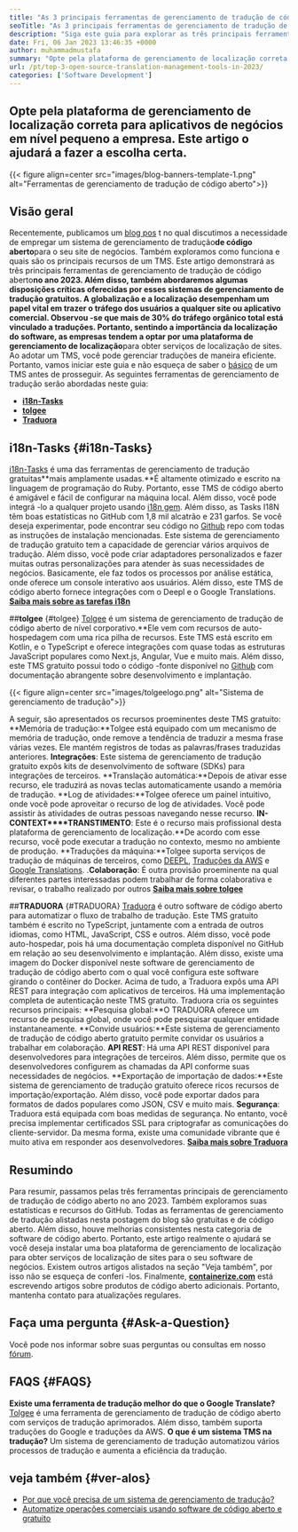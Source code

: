 ```yaml
---
title: "As 3 principais ferramentas de gerenciamento de tradução de código aberto em 2023" 
seoTitle: "As 3 principais ferramentas de gerenciamento de tradução de código aberto em 2023" 
description: "Siga este guia para explorar as três principais ferramentas de gerenciamento de tradução de código aberto em 2023. Todos os 3 TMs são gratuitos e oferecem recursos ricos para gerenciar localizações." 
date: Fri, 06 Jan 2023 13:46:35 +0000
author: muhammadmustafa
summary: "Opte pela plataforma de gerenciamento de localização correta para aplicativos de negócios em nível pequeno a empresa. Este artigo o ajudará a fazer a escolha certa." 
url: /pt/top-3-open-source-translation-management-tools-in-2023/
categories: ['Software Development']
---
```


## Opte pela plataforma de gerenciamento de localização correta para aplicativos de negócios em nível pequeno a empresa. Este artigo o ajudará a fazer a escolha certa.

{{< figure align=center src="images/blog-banners-template-1.png" alt="Ferramentas de gerenciamento de tradução de código aberto">}}


## Visão geral
Recentemente, publicamos um [blog pos][1] t no qual discutimos a necessidade de empregar um sistema de gerenciamento de tradução**de código aberto**para o seu site de negócios. Também exploramos como funciona e quais são os principais recursos de um TMS. Este artigo demonstrará as três principais ferramentas de gerenciamento de tradução de código aberto**no ano 2023. Além disso, também abordaremos algumas disposições críticas oferecidas por esses sistemas de gerenciamento de tradução gratuitos.
A globalização e a localização desempenham um papel vital em trazer o tráfego dos usuários a qualquer site ou aplicativo comercial. Observou -se que mais de 30% do tráfego orgânico total está vinculado a traduções. Portanto, sentindo a importância da localização do software, as empresas tendem a optar por uma plataforma de gerenciamento de localização**para obter serviços de localização de sites. Ao adotar um TMS, você pode gerenciar traduções de maneira eficiente. Portanto, vamos iniciar este guia e não esqueça de saber o [básico][1] de um TMS antes de prosseguir.
As seguintes ferramentas de gerenciamento de tradução serão abordadas neste guia:
* [**i18n-Tasks**][2]
* [**tolgee**][3]
* **[Traduora][4]**

## i18n-Tasks   {#i18n-Tasks}
[i18n-Tasks][5] é uma das ferramentas de gerenciamento de tradução gratuitas**mais amplamente usadas.**É altamente otimizado e escrito na linguagem de programação do Ruby. Portanto, esse TMS de código aberto é amigável e fácil de configurar na máquina local. Além disso, você pode integrá -lo a qualquer projeto usando [i18n gem][6]. Além disso, as Tasks I18N têm boas estatísticas no GitHub com 1,8 mil alcatrão e 231 garfos.
Se você deseja experimentar, pode encontrar seu código no [Github][7] repo com todas as instruções de instalação mencionadas. Este sistema de gerenciamento de tradução gratuito tem a capacidade de gerenciar vários arquivos de tradução. Além disso, você pode criar adaptadores personalizados e fazer muitas outras personalizações para atender às suas necessidades de negócios. Basicamente, ele faz todos os processos por análise estática, onde oferece um console interativo aos usuários. Além disso, este TMS de código aberto fornece integrações com o Deepl e o Google Translations.
**[Saiba mais sobre as tarefas i18n][5]**

##**tolgee** {#tolgee}
[Tolgee][8] é um sistema de gerenciamento de tradução de código aberto de nível corporativo.**Ele vem com recursos de auto-hospedagem com uma rica pilha de recursos. Este TMS está escrito em Kotlin, e o TypeScript e oferece integrações com quase todas as estruturas JavaScript populares como Next.js, Angular, Vue e muito mais. Além disso, este TMS gratuito possui todo o código -fonte disponível no [Github][9] com documentação abrangente sobre desenvolvimento e implantação.

{{< figure align=center src="images/tolgeelogo.png" alt="Sistema de gerenciamento de tradução">}}

A seguir, são apresentados os recursos proeminentes deste TMS gratuito:
**Memória de tradução:**Tolgee está equipado com um mecanismo de memória de tradução, onde remove a tendência de traduzir a mesma frase várias vezes. Ele mantém registros de todas as palavras/frases traduzidas anteriores.
**Integrações**: Este sistema de gerenciamento de tradução gratuito expôs kits de desenvolvimento de software (SDKs) para integrações de terceiros.
**Translação automática:**Depois de ativar esse recurso, ele traduzirá as novas teclas automaticamente usando a memória de tradução.
**Log de atividades:**Tolgee oferece um painel intuitivo, onde você pode aproveitar o recurso de log de atividades. Você pode assistir às atividades de outras pessoas navegando nesse recurso.
**IN-CONTEXT****TRANSTIMENTO**: Este é o recurso mais profissional desta plataforma de gerenciamento de localização.**De acordo com esse recurso, você pode executar a tradução no contexto, mesmo no ambiente de produção.
**Traduções da máquina:**Tolgee suporta serviços de tradução de máquinas de terceiros, como [DEEPL][10], [Traduções da AWS][11] e [Google Translations][12].
.**Colaboração**: É outra provisão proeminente na qual diferentes partes interessadas podem trabalhar de forma colaborativa e revisar, o trabalho realizado por outros
[**Saiba mais sobre tolgee**][8]

##**TRADUORA** {#TRADUORA}
[Traduora][13] é outro software de código aberto para automatizar o fluxo de trabalho de tradução. Este TMS gratuito também é escrito no TypeScript, juntamente com a entrada de outros idiomas, como HTML, JavaScript, CSS e outros. Além disso, você pode auto-hospedar, pois há uma documentação completa disponível no GitHub em relação ao seu desenvolvimento e implantação. Além disso, existe uma imagem do Docker disponível neste software de gerenciamento de tradução de código aberto com o qual você configura este software girando o contêiner do Docker.
Acima de tudo, a Traduora expôs uma API REST para integração com aplicativos de terceiros. Há uma implementação completa de autenticação neste TMS gratuito.
Traduora cria os seguintes recursos principais:
**Pesquisa global:**O TRADUORA oferece um recurso de pesquisa global, onde você pode pesquisar qualquer entidade instantaneamente.
**Convide usuários:**Este sistema de gerenciamento de tradução de código aberto gratuito permite convidar os usuários a trabalhar em colaboração.
**API REST**: Há uma API REST disponível para desenvolvedores para integrações de terceiros. Além disso, permite que os desenvolvedores configurem as chamadas da API conforme suas necessidades de negócios.
**Exportação de importação de dados:**Este sistema de gerenciamento de tradução gratuito oferece ricos recursos de importação/exportação. Além disso, você pode exportar dados para formatos de dados populares como JSON, CSV e muito mais.
**Segurança**: Traduora está equipada com boas medidas de segurança. No entanto, você precisa implementar certificados SSL para criptografar as comunicações do cliente-servidor.
Da mesma forma, existe uma comunidade vibrante que é muito ativa em responder aos desenvolvedores.
**[Saiba mais sobre Traduora][13]**

## Resumindo
Para resumir, passamos pelas três ferramentas principais de gerenciamento de tradução de código aberto no ano 2023. Também exploramos suas estatísticas e recursos do GitHub. Todas as ferramentas de gerenciamento de tradução alistadas nesta postagem do blog são gratuitas e de código aberto. Além disso, houve melhorias consistentes nesta categoria de software de código aberto. Portanto, este artigo realmente o ajudará se você deseja instalar uma boa plataforma de gerenciamento de localização para obter serviços de localização de sites para o seu software de negócios. Existem outros artigos alistados na seção "Veja também", por isso não se esqueça de conferi -los.
Finalmente, [**containerize.com**][14] está escrevendo artigos sobre produtos de código aberto adicionais. Portanto, mantenha contato para atualizações regulares.

## Faça uma pergunta   {#Ask-a-Question}
Você pode nos informar sobre suas perguntas ou consultas em nosso [fórum][15].

## FAQS   {#FAQS}
**Existe uma ferramenta de tradução melhor do que o Google Translate?**
[Tolgee][8] é uma ferramenta de gerenciamento de tradução de código aberto com serviços de tradução aprimorados. Além disso, também suporta traduções do Google e traduções da AWS.
**O que é um sistema TMS na tradução?**
Um sistema de gerenciamento de tradução automatizou vários processos de tradução e aumenta a eficiência da tradução.

## veja também   {#ver-alos}
  * [Por que você precisa de um sistema de gerenciamento de tradução?][1]
  * [Automatize operações comerciais usando software de código aberto e gratuito][16]

  
[1]: https://blog.containerize.com/software-development/why-do-you-need-a-translation-management-system/
[2]: #i18n-tasks
[3]: #Tolgee
[4]: #Traduora
[5]: https://glebm.github.io/i18n-tasks/
[6]: https://github.com/svenfuchs/i18n
[7]: https://github.com/glebm/i18n-tasks
[8]: https://tolgee.io/
[9]: https://github.com/tolgee/tolgee-platform
[10]: https://www.deepl.com/en/translator
[11]: https://aws.amazon.com/translate/
[12]: https://translate.google.com/
[13]: https://traduora.co/
[14]: https://www.containerize.com/
[15]: https://forum.containerize.com/
[16]: https://blog.containerize.com/blogging/automate-business-operations-using-open-source-software/
